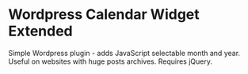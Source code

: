 # Wordpress Calendar Widget Extended
Simple Wordpress plugin - adds JavaScript selectable month and year. Useful on websites with huge posts archives. Requires jQuery.

